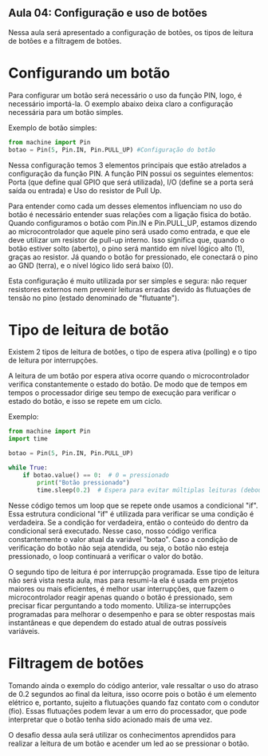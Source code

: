 ## Aula 04: Configuração e uso de botões

Nessa aula será apresentado a configuração de botões, os tipos de leitura de botões e a filtragem de botões.

# Configurando um botão

Para configurar um botão será necessário o uso da função PIN, logo, é necessário importá-la. O exemplo abaixo deixa claro a configuração necessária para um botão simples.

Exemplo de botão simples:

```python
from machine import Pin
botao = Pin(5, Pin.IN, Pin.PULL_UP) #Configuração do botão
```
Nessa configuração temos 3 elementos principais que estão atrelados a configuração da função PIN. A função PIN possui os seguintes elementos: Porta (que define qual GPIO que será utilizada), I/O (define se a porta será saída ou entrada) e Uso do resistor de Pull Up.

Para entender como cada um desses elementos influenciam no uso do botão é necessário entender suas relações com a ligação fisica do botão. Quando configuramos o botão com Pin.IN e Pin.PULL_UP, estamos dizendo ao microcontrolador que aquele pino será usado como entrada, e que ele deve utilizar um resistor de pull-up interno. Isso significa que, quando o botão estiver solto (aberto), o pino será mantido em nível lógico alto (1), graças ao resistor. Já quando o botão for pressionado, ele conectará o pino ao GND (terra), e o nível lógico lido será baixo (0).

Esta configuração é muito utilizada por ser simples e segura: não requer resistores externos nem prevenir leituras erradas devido às flutuações de tensão no pino (estado denominado de "flutuante").

# Tipo de leitura de botão

Existem 2 tipos de leitura de botões, o tipo de espera ativa (polling) e o tipo de leitura por interrupções.

A leitura de um botão por espera ativa ocorre quando o microcontrolador verifica constantemente o estado do botão. De modo que de tempos em tempos o processador dirige seu tempo de execução para verificar o estado do botão, e isso se repete em um ciclo.

Exemplo:

```python
from machine import Pin
import time

botao = Pin(5, Pin.IN, Pin.PULL_UP)

while True:
    if botao.value() == 0:  # 0 = pressionado
        print("Botão pressionado")
        time.sleep(0.2)  # Espera para evitar múltiplas leituras (debounce)
```

Nesse código temos um loop que se repete onde usamos a condicional "if". Essa estrutura condicional "if" é utilizada para verificar se uma condição é verdadeira. Se a condição for verdadeira, então o conteúdo do dentro da condicional será executado. Nesse caso, nosso código verifica constantemente o valor atual da variável "botao".
Caso a condição de verificação do botão não seja atendida, ou seja, o botão não esteja pressionado, o loop continuará a verificar o valor do botão.

O segundo tipo de leitura é por interrupção programada. Esse tipo de leitura não será vista nesta aula, mas para resumi-la ela é usada em projetos maiores ou mais eficientes, é melhor usar interrupções, que fazem o microcontrolador reagir apenas quando o botão é pressionado, sem precisar ficar perguntando a todo momento. Utiliza-se interrupções programadas para melhorar o desempenho e para se obter respostas mais instantâneas e que dependem do estado atual de outras possíveis variáveis.

# Filtragem de botões

Tomando ainda o exemplo do código anterior, vale ressaltar o uso do atraso de 0.2 segundos ao final da leitura, isso ocorre pois o botão é um elemento elétrico e, portanto, sujeito a flutuações quando faz contato com o condutor (fio). Essas flutuações podem levar a um erro do processador, que pode interpretar que o botão tenha sido acionado mais de uma vez.


O desafio dessa aula será utilizar os conhecimentos aprendidos para realizar a leitura de um botão e acender um led ao se pressionar o botão.


